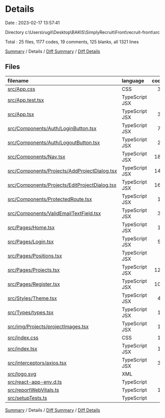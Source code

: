 # Details

Date : 2023-02-17 13:57:41

Directory c:\\Users\\rugil\\Desktop\\BAKIS\\SimplyRecruit\\Front\\recruit-front\\src

Total : 25 files,  1177 codes, 19 comments, 125 blanks, all 1321 lines

[Summary](results.md) / Details / [Diff Summary](diff.md) / [Diff Details](diff-details.md)

## Files
| filename | language | code | comment | blank | total |
| :--- | :--- | ---: | ---: | ---: | ---: |
| [src/App.css](/src/App.css) | CSS | 37 | 0 | 7 | 44 |
| [src/App.test.tsx](/src/App.test.tsx) | TypeScript JSX | 8 | 0 | 2 | 10 |
| [src/App.tsx](/src/App.tsx) | TypeScript JSX | 36 | 0 | 3 | 39 |
| [src/Components/Auth/LoginButton.tsx](/src/Components/Auth/LoginButton.tsx) | TypeScript JSX | 78 | 0 | 6 | 84 |
| [src/Components/Auth/LogoutButton.tsx](/src/Components/Auth/LogoutButton.tsx) | TypeScript JSX | 27 | 0 | 5 | 32 |
| [src/Components/Nav.tsx](/src/Components/Nav.tsx) | TypeScript JSX | 184 | 0 | 8 | 192 |
| [src/Components/Projects/AddProjectDialog.tsx](/src/Components/Projects/AddProjectDialog.tsx) | TypeScript JSX | 146 | 0 | 14 | 160 |
| [src/Components/Projects/EditProjectDialog.tsx](/src/Components/Projects/EditProjectDialog.tsx) | TypeScript JSX | 163 | 0 | 17 | 180 |
| [src/Components/ProtectedRoute.tsx](/src/Components/ProtectedRoute.tsx) | TypeScript JSX | 13 | 0 | 4 | 17 |
| [src/Components/ValidEmailTextField.tsx](/src/Components/ValidEmailTextField.tsx) | TypeScript JSX | 35 | 0 | 6 | 41 |
| [src/Pages/Home.tsx](/src/Pages/Home.tsx) | TypeScript JSX | 18 | 0 | 6 | 24 |
| [src/Pages/Login.tsx](/src/Pages/Login.tsx) | TypeScript JSX | 51 | 0 | 3 | 54 |
| [src/Pages/Positions.tsx](/src/Pages/Positions.tsx) | TypeScript JSX | 5 | 0 | 3 | 8 |
| [src/Pages/Projects.tsx](/src/Pages/Projects.tsx) | TypeScript JSX | 123 | 0 | 7 | 130 |
| [src/Pages/Register.tsx](/src/Pages/Register.tsx) | TypeScript JSX | 108 | 0 | 5 | 113 |
| [src/Styles/Theme.tsx](/src/Styles/Theme.tsx) | TypeScript JSX | 42 | 0 | 8 | 50 |
| [src/Types/types.tsx](/src/Types/types.tsx) | TypeScript JSX | 15 | 0 | 2 | 17 |
| [src/img/Projects/projectImages.tsx](/src/img/Projects/projectImages.tsx) | TypeScript JSX | 13 | 11 | 2 | 26 |
| [src/index.css](/src/index.css) | CSS | 12 | 0 | 2 | 14 |
| [src/index.tsx](/src/index.tsx) | TypeScript JSX | 11 | 3 | 3 | 17 |
| [src/interceptors/axios.tsx](/src/interceptors/axios.tsx) | TypeScript JSX | 37 | 0 | 7 | 44 |
| [src/logo.svg](/src/logo.svg) | XML | 1 | 0 | 0 | 1 |
| [src/react-app-env.d.ts](/src/react-app-env.d.ts) | TypeScript | 0 | 1 | 1 | 2 |
| [src/reportWebVitals.ts](/src/reportWebVitals.ts) | TypeScript | 13 | 0 | 3 | 16 |
| [src/setupTests.ts](/src/setupTests.ts) | TypeScript | 1 | 4 | 1 | 6 |

[Summary](results.md) / Details / [Diff Summary](diff.md) / [Diff Details](diff-details.md)